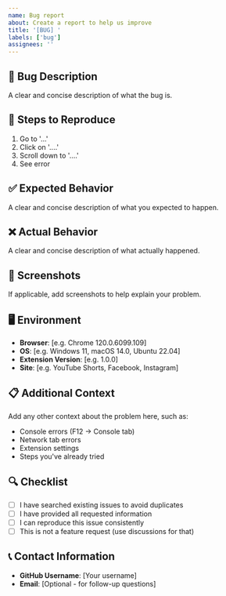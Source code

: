 ```yaml
---
name: Bug report
about: Create a report to help us improve
title: '[BUG] '
labels: ['bug']
assignees: ''
---
```


## 🐛 Bug Description

A clear and concise description of what the bug is.

## 🔄 Steps to Reproduce

1. Go to '...'
2. Click on '....'
3. Scroll down to '....'
4. See error

## ✅ Expected Behavior

A clear and concise description of what you expected to happen.

## ❌ Actual Behavior

A clear and concise description of what actually happened.

## 📸 Screenshots

If applicable, add screenshots to help explain your problem.

## 🖥️ Environment

- **Browser**: [e.g. Chrome 120.0.6099.109]
- **OS**: [e.g. Windows 11, macOS 14.0, Ubuntu 22.04]
- **Extension Version**: [e.g. 1.0.0]
- **Site**: [e.g. YouTube Shorts, Facebook, Instagram]

## 📋 Additional Context

Add any other context about the problem here, such as:
- Console errors (F12 → Console tab)
- Network tab errors
- Extension settings
- Steps you've already tried

## 🔍 Checklist

- [ ] I have searched existing issues to avoid duplicates
- [ ] I have provided all requested information
- [ ] I can reproduce this issue consistently
- [ ] This is not a feature request (use discussions for that)

## 📞 Contact Information

- **GitHub Username**: [Your username]
- **Email**: [Optional - for follow-up questions] 